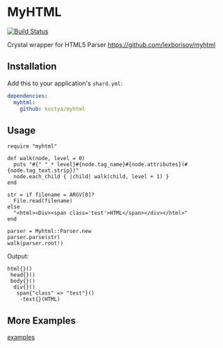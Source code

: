 # MyHTML

[![Build Status](https://travis-ci.org/kostya/myhtml.svg?branch=master)](http://travis-ci.org/kostya/myhtml)

Crystal wrapper for HTML5 Parser https://github.com/lexborisov/myhtml

## Installation


Add this to your application's `shard.yml`:

```yaml
dependencies:
  myhtml:
    github: kostya/myhtml
```


## Usage

```crystal
require "myhtml"

def walk(node, level = 0)
  puts "#{" " * level}#{node.tag_name}#{node.attributes}(#{node.tag_text.strip})"
  node.each_child { |child| walk(child, level + 1) }
end

str = if filename = ARGV[0]?
  File.read(filename)
else
  "<html><Div><span class='test'>HTML</span></div></html>"
end

parser = Myhtml::Parser.new
parser.parse(str)
walk(parser.root!)
```

Output:
```
html{}()
 head{}()
 body{}()
  div{}()
   span{"class" => "test"}()
    -text{}(HTML)
```


## More Examples

[examples](https://github.com/kostya/myhtml/tree/master/examples)

